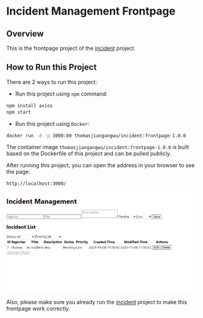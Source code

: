# Incident Management Frontpage

## Overview

This is the frontpage project of the [incident](https://github.com/Thomas-JiangWu/incident) project.

## How to Run this Project

There are 2 ways to run this project:
- Run this project using `npm` command:
```sh
npm install axios
npm start
```
- Run this project using `Docker`:
```sh
docker run -d -p 3000:80 thomasjiangangwu/incident:frontpage-1.0.0
```
The container image `thomasjiangangwu/incident:frontpage-1.0.0` is built based on the Dockerfile of this project and can be pulled publicly.

After running this project, you can open the address in your browser to see the page:
```sh
http://localhost:3000/
```
![frontpage.png](frontpage.png)

Also, please make sure you already run the [incident](https://github.com/Thomas-JiangWu/incident) project to make this frontpage work correctly.